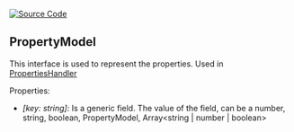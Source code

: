 [![Source Code](https://img.shields.io/badge/Source%20Code-black?logo=TypeScript&style=for-the-badge)](src/main/core/shared/model/property.model.ts)

## PropertyModel

This interface is used to represent the properties. Used in [PropertiesHandler](documentation/the-way/core/handler/properties-handler.md)

Properties:

 - *\[key: string\]*: Is a generic field. The value of the field, can be a number, string, boolean, PropertyModel, Array<string | number | boolean>
